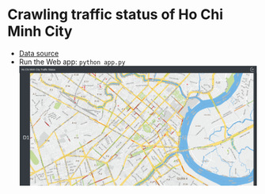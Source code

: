 # Crawling traffic status of Ho Chi Minh City
- [Data source](http://giaothong.hochiminhcity.gov.vn/)
- Run the Web app: `python app.py`
![Example](https://raw.githubusercontent.com/anhnguyen9a7/ho-chi-minh-city-traffic-status/master/Example.png)

